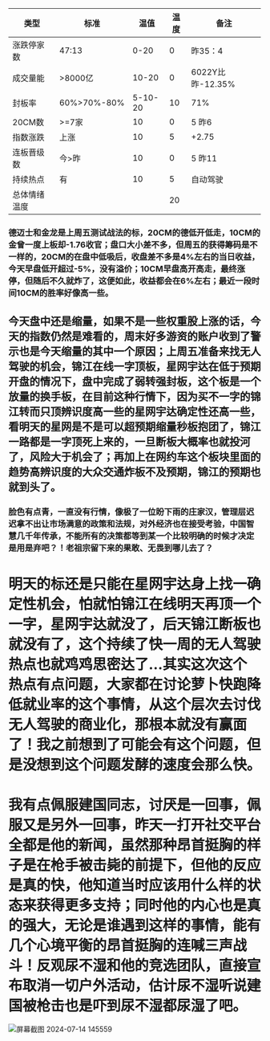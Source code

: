 | 类型             | 标准          | 温值             | 温度   |  备注 |
|--------------|------------|--------------|--------|------ |
| 涨跌停家数   |   47:13     |0-20              |     0     |     昨35：4     |
| 成交量能      | >8000亿   | 10-20           |    0     |6022Y比昨-12.35%|
| 封板率          |60%>70%-80%|5-10-20   |    10     |71%               |
| 20CM数       |     >=7家    |   10             |     0    |         5 昨6              |
| 指数涨跌      |  上涨          |  10               |    5   |         +2.75                  |
| 连板晋级数   |  今>昨       |  10               |     0    |       5 昨11        |
| 持续热点       |   有           |   10              |      5   |       自动驾驶          |
| 总体情绪温度 |                 |                    |     20   |
### 德迈士和金龙是上周五测试战法的标，20CM的德低开低走，10CM的金曾一度上板却-1.76收官；盘口大小差不多，但周五的获得筹码是不一样的，20CM的在盘中低吸后，收盘差不多是4%左右的当日收益，今天早盘低开超过-5%，没有溢价；10CM早盘高开高走，最终涨停，但随后不久就炸了，这便如此，收益都会在6%左右；最近一段时间10CM的胜率好像高一些。

## 今天盘中还是缩量，如果不是一些权重股上涨的话，今天的指数仍然是难看的，周末好多游资的账户收到了警示也是今天缩量的其中一个原因；上周五准备来找无人驾驶的机会，锦江在线一字顶板，星网宇达在低于预期开盘的情况下，盘中完成了弱转强封板，这个板是一个放量的换手板，在目前这种行情下，因为买不一字的锦江转而只顶辨识度高一些的星网宇达确定性还高一些，看明天的星网是不是可以超预期缩量秒板抱团了，锦江一路都是一字顶死上来的，一旦断板大概率也就投河了，风险大于机会了；再加上在网约车这个板块里面的趋势高辨识度的大众交通炸板不及预期，锦江的预期也就到头了。

### 脸色有点青，一直没有行情，像极了一位盼下雨的庄家汉，管理层迟迟拿不出让市场满意的政策和法规，对外经济也在接受考验，中国智慧几千年传承，不能所有的决策都等到某一个比较明确的时候才决定是用是弃吧？！老祖宗留下来的果敢、无畏到哪儿去了？

# 明天的标还是只能在星网宇达身上找一确定性机会，怕就怕锦江在线明天再顶一个一字，星网宇达就没了，后天锦江断板也就没有了，这个持续了快一周的无人驾驶热点也就鸡鸡思密达了…其实这次这个热点有点问题，大家都在讨论萝卜快跑降低就业率的这个事情，从这个层次去讨伐无人驾驶的商业化，那根本就没有赢面了！我之前想到了可能会有这个问题，但是没想到这个问题发酵的速度会那么快。

# 我有点佩服建国同志，讨厌是一回事，佩服又是另外一回事，昨天一打开社交平台全都是他的新闻，虽然那种昂首挺胸的样子是在枪手被击毙的前提下，但他的反应是真的快，他知道当时应该用什么样的状态来获得更多支持；同时他的内心也是真的强大，无论是谁遇到这样的事情，能有几个心境平衡的昂首挺胸的连喊三声战斗！反观尿不湿和他的竞选团队，直接宣布取消一切户外活动，估计尿不湿听说建国被枪击也是吓到尿不湿都尿湿了吧。
![屏幕截图 2024-07-14 145559](https://github.com/user-attachments/assets/fc1e6030-4568-41fc-ac4c-9bf71322e683)
